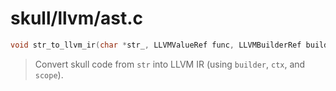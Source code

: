 # skull/llvm/ast.c

```c
void str_to_llvm_ir(char *str_, LLVMValueRef func, LLVMBuilderRef builder, LLVMContextRef ctx)
```

> Convert skull code from `str` into LLVM IR (using `builder`, `ctx`,  and `scope`).

